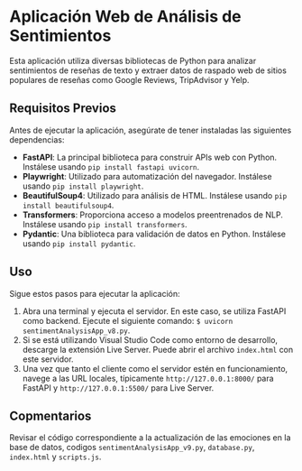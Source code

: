 # Aplicación Web de Análisis de Sentimientos

Esta aplicación utiliza diversas bibliotecas de Python para analizar sentimientos de reseñas de texto y extraer datos de raspado web de sitios populares de reseñas como Google Reviews, TripAdvisor y Yelp.

## Requisitos Previos

Antes de ejecutar la aplicación, asegúrate de tener instaladas las siguientes dependencias:

- **FastAPI**: La principal biblioteca para construir APIs web con Python. Instálese usando `pip install fastapi uvicorn`.
- **Playwright**: Utilizado para automatización del navegador. Instálese usando `pip install playwright`.
- **BeautifulSoup4**: Utilizado para análisis de HTML. Instálese usando `pip install beautifulsoup4`.
- **Transformers**: Proporciona acceso a modelos preentrenados de NLP. Instálese usando `pip install transformers`.
- **Pydantic**: Una biblioteca para validación de datos en Python. Instálese usando `pip install pydantic`.

## Uso

Sigue estos pasos para ejecutar la aplicación:

1. Abra una terminal y ejecuta el servidor. En este caso, se utiliza FastAPI como backend. Ejecute el siguiente comando: `$ uvicorn sentimentAnalysisApp_v8.py`.
2. Si se está utilizando Visual Studio Code como entorno de desarrollo, descarge la extensión Live Server. Puede abrir el archivo `index.html` con este servidor.
3. Una vez que tanto el cliente como el servidor estén en funcionamiento, navege a las URL locales, típicamente `http://127.0.0.1:8000/` para FastAPI y `http://127.0.0.1:5500/` para Live Server.

## Copmentarios

Revisar el código correspondiente a la actualización de las emociones en la base de datos, codigos `sentimentAnalysisApp_v9.py`, `database.py`, `index.html` y `scripts.js`.

